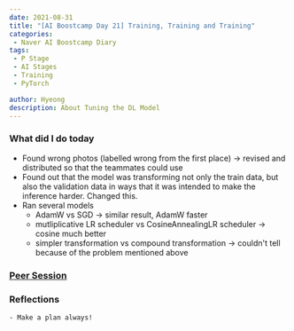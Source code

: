 ```yaml
---
date: 2021-08-31
title: "[AI Boostcamp Day 21] Training, Training and Training"
categories: 
 - Naver AI Boostcamp Diary
tags:
 - P Stage
 - AI Stages
 - Training
 - PyTorch

author: Hyeong
description: About Tuning the DL Model
---
```

### What did I do today
 - Found wrong photos (labelled wrong from the first place) -> revised and distributed so that the teammates could use
 - Found out that the model was transforming not only the train data, but also the validation data in ways that it was intended to make the inference harder. Changed this.
 - Ran several models
    - AdamW vs SGD -> similar result, AdamW faster
    - mutliplicative LR scheduler vs CosineAnnealingLR scheduler -> cosine much better
    - simpler transformation vs compound transformation -> couldn't tell because of the problem mentioned above

### [Peer Session](https://www.notion.so/2021-08-31-6555b9f9cb3f4c7485c1d545c3fe1156)

### Reflections
    - Make a plan always!


